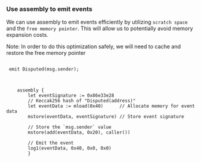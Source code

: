 ### Use assembly to emit events

We can use assembly to emit events efficiently by utilizing `scratch space` and the `free memory pointer`. This will allow us to potentially avoid memory expansion costs.

Note: In order to do this optimization safely, we will need to cache and restore the free memory pointer

```solidity

 emit Disputed(msg.sender);



```

```solidity
    assembly {
        let eventSignature := 0x86e33e28 
        // Keccak256 hash of "Disputed(address)"
        let eventData := mload(0x40)      // Allocate memory for event data
        mstore(eventData, eventSignature) // Store event signature

        // Store the `msg.sender` value
        mstore(add(eventData, 0x20), caller())

        // Emit the event
        log1(eventData, 0x40, 0x0, 0x0)
        }
```
